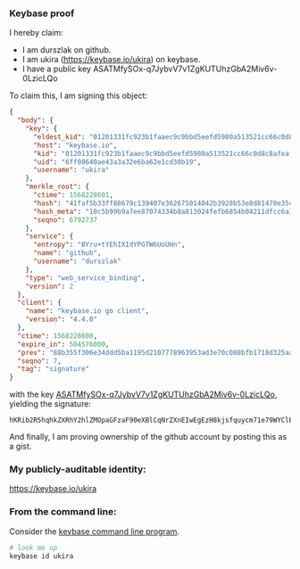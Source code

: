 ### Keybase proof

I hereby claim:

  * I am durszlak on github.
  * I am ukira (https://keybase.io/ukira) on keybase.
  * I have a public key ASATMfySOx-q7JybvV7v1ZgKUTUhzGbA2Miv6v-0LzicLQo

To claim this, I am signing this object:

```json
{
  "body": {
    "key": {
      "eldest_kid": "01201331fc923b1faaec9c9bbd5eefd5980a513521cc66c0d8c8afeaffb42f389c2d0a",
      "host": "keybase.io",
      "kid": "01201331fc923b1faaec9c9bbd5eefd5980a513521cc66c0d8c8afeaffb42f389c2d0a",
      "uid": "6ff08640ae43a3a32e6ba62e1cd30b19",
      "username": "ukira"
    },
    "merkle_root": {
      "ctime": 1568228601,
      "hash": "41faf5b33ff88679c139407e362675014042b3928b53e8d81470e35c4b97e49285e61a779c60a2beae039122c157df69ce7d50b42204f60e54e29332df242191",
      "hash_meta": "10c5b99b9a7ee87074334b8a813024fefb6854b04211dfcc6a1dcdc33b80824c",
      "seqno": 6792737
    },
    "service": {
      "entropy": "BYru+tYEhIXIdYPGTW6UoUHn",
      "name": "github",
      "username": "durszlak"
    },
    "type": "web_service_binding",
    "version": 2
  },
  "client": {
    "name": "keybase.io go client",
    "version": "4.4.0"
  },
  "ctime": 1568228608,
  "expire_in": 504576000,
  "prev": "88b355f306e34ddd5ba1195d2107778963953ad3e70c088bfb1718d325aaf92a",
  "seqno": 7,
  "tag": "signature"
}
```

with the key [ASATMfySOx-q7JybvV7v1ZgKUTUhzGbA2Miv6v-0LzicLQo](https://keybase.io/ukira), yielding the signature:

```
hKRib2R5hqhkZXRhY2hlZMOpaGFzaF90eXBlCqNrZXnEIwEgEzH8kjsfquycm71e79WYClE1IcxmwNjIr+r/tC84nC0Kp3BheWxvYWTESpcCB8QgiLNV8wbjTd1boRldIQd3iWOVOtPnDAiL+xcY0yWq+SrEIDu2+tZRNzoWB9Fm9a7i9+QKVo9FU1zyP4YmcbtaAlSOAgHCo3NpZ8RAoM9Vn6RJKaYjGua0mYj5sLqyzTGiaULTv5j/jHf89PfwopJYoDaK7AGsnq4ZQSD1dTgc+7fRFtmSbDflXTtUCKhzaWdfdHlwZSCkaGFzaIKkdHlwZQildmFsdWXEIMJRXty/xooSUVjckAIbks7axxqU/NUY6U6ACuBXw+zho3RhZ80CAqd2ZXJzaW9uAQ==

```

And finally, I am proving ownership of the github account by posting this as a gist.

### My publicly-auditable identity:

https://keybase.io/ukira

### From the command line:

Consider the [keybase command line program](https://keybase.io/download).

```bash
# look me up
keybase id ukira
